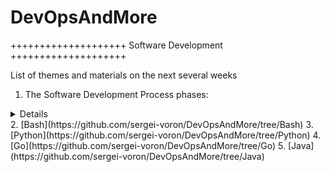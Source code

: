 # DevOpsAndMore

++++++++++++++++++++ Software Development ++++++++++++++++++++ 

List of themes and materials on the next several weeks
1. The Software Development Process phases:
  <details>

  What (Analysis)
  How (Design)
  Do It (Implementation)
  Test (Testing and Debugging)
  Use (Operation or Deployment)
  Maintain (Refinement
  </details>
2. [Bash](https://github.com/sergei-voron/DevOpsAndMore/tree/Bash)
3. [Python](https://github.com/sergei-voron/DevOpsAndMore/tree/Python)
4. [Go](https://github.com/sergei-voron/DevOpsAndMore/tree/Go)
5. [Java](https://github.com/sergei-voron/DevOpsAndMore/tree/Java)
